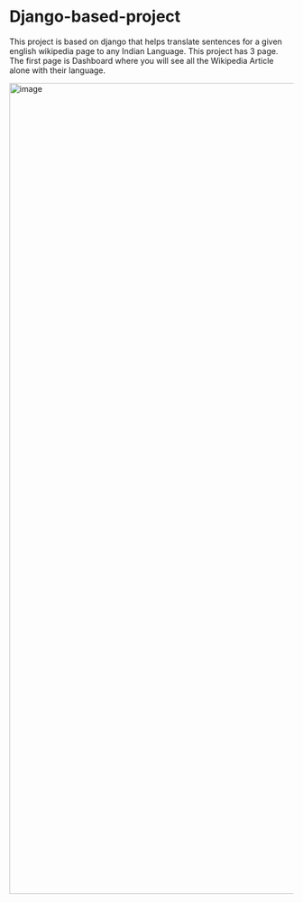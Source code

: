 # Django-based-project

This project is based on django that helps translate sentences for a given english wikipedia page to any Indian Language.
This project has 3 page. 
The first page is Dashboard where you will see all the Wikipedia Article alone with their language. 


<img width="1440" alt="image" src="https://user-images.githubusercontent.com/52610520/228618811-9b98ade1-0664-4a58-a324-ef9f60a3d426.png">

